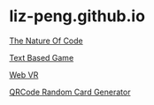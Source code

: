 # liz-peng.github.io
[The Nature Of Code](https://liz-peng.github.io/coming-soon.html)

[Text Based Game](https://liz-peng.github.io/TextBasedGame/Dinner's%20not%20ready.html)

[Web VR](https://liz-peng.github.io/WebVR/)

[QRCode Random Card Generator](https://liz-peng.github.io/QRcodeRandomCardGenerator/index.html)
